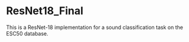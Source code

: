# ResNet18_Final

This is a ResNet-18 implementation for a sound classification task on the ESC50 database. 
